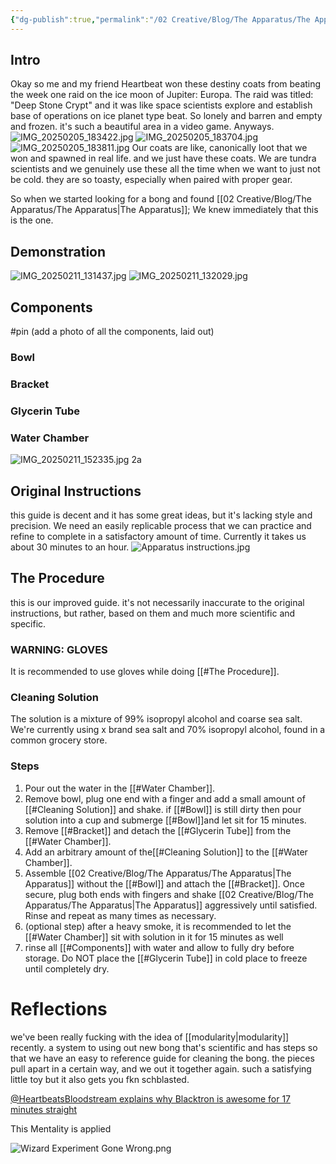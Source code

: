 ```yaml
---
{"dg-publish":true,"permalink":"/02 Creative/Blog/The Apparatus/The Apparatus/","tags":["weed"]}
---
```


## Intro
Okay so me and my friend Heartbeat won these destiny coats from beating the week one raid on the ice moon of Jupiter: Europa. The raid was titled: "Deep Stone Crypt" and it was like space scientists explore and establish base of operations on ice planet type beat. So lonely and barren and empty and frozen. it's such a beautiful area in a video game. Anyways.
![IMG_20250205_183422.jpg](/img/user/02%20Creative/Blog/The%20Apparatus/IMG_20250205_183422.jpg)
![IMG_20250205_183704.jpg](/img/user/02%20Creative/Blog/The%20Apparatus/IMG_20250205_183704.jpg)
![IMG_20250205_183811.jpg](/img/user/02%20Creative/Blog/The%20Apparatus/IMG_20250205_183811.jpg)
Our coats are like, canonically loot that we won and spawned in real life. and we just have these coats. We are tundra scientists and we genuinely use these all the time when we want to just not be cold. they are so toasty, especially when paired with proper gear.

So when we started looking for a bong and found [[02 Creative/Blog/The Apparatus/The Apparatus\|The Apparatus]]; We knew immediately that this is the one.
## Demonstration
![IMG_20250211_131437.jpg](/img/user/02%20Creative/Blog/The%20Apparatus/IMG_20250211_131437.jpg)
![IMG_20250211_132029.jpg](/img/user/02%20Creative/Blog/The%20Apparatus/IMG_20250211_132029.jpg)
## Components
#pin (add a photo of all the components, laid out)
### Bowl
### Bracket

### Glycerin Tube

### Water Chamber
![IMG_20250211_152335.jpg](/img/user/02%20Creative/Blog/The%20Apparatus/IMG_20250211_152335.jpg)
2a
## Original Instructions
this guide is decent and it has some great ideas, but it's lacking style and precision. We need an easily replicable process that we can practice and refine to complete in a satisfactory amount of time. Currently it takes us about 30 minutes to an hour.
![Apparatus instructions.jpg](/img/user/02%20Creative/Blog/The%20Apparatus/Apparatus%20instructions.jpg)
## The Procedure
this is our improved guide. it's not necessarily inaccurate to the original instructions, but rather, based on them and much more scientific and specific.
### WARNING: GLOVES
It is recommended to use gloves while doing [[#The Procedure]].
### Cleaning Solution
The solution is a mixture of 99% isopropyl alcohol and coarse sea salt. We're currently using x brand sea salt and 70% isopropyl alcohol, found in a common grocery store.
### Steps
1. Pour out the water in the [[#Water Chamber]].
2. Remove bowl, plug one end with a finger and add a small amount of [[#Cleaning Solution]] and shake. if [[#Bowl]] is still dirty then pour solution into a cup and submerge [[#Bowl]]and let sit for 15 minutes.
3. Remove [[#Bracket]] and detach the [[#Glycerin Tube]] from the [[#Water Chamber]].
4. Add an arbitrary amount of the[[#Cleaning Solution]] to the [[#Water Chamber]].
5. Assemble [[02 Creative/Blog/The Apparatus/The Apparatus\|The Apparatus]] without the [[#Bowl]] and attach the [[#Bracket]]. Once secure, plug both ends with fingers and shake [[02 Creative/Blog/The Apparatus/The Apparatus\|The Apparatus]] aggressively until satisfied. Rinse and repeat as many times as necessary.
6. (optional step) after a heavy smoke, it is recommended to let the [[#Water Chamber]] sit with solution in it for 15 minutes as well
7. rinse all [[#Components]] with water and allow to fully dry before storage. Do NOT place the [[#Glycerin Tube]] in cold place to freeze until completely dry.
# Reflections
we've been really fucking with the idea of [[modularity\|modularity]] recently. a system to using out new bong that's scientific and has steps so that we have an easy to reference guide for cleaning the bong. the pieces pull apart in a certain way, and we out it together again. such a satisfying little toy but it also gets you fkn schblasted.

[@HeartbeatsBloodstream explains why Blacktron is awesome for 17 minutes straight](https://www.youtube.com/watch?v=HeT_Qjd6rSM)

This Mentality is applied

![Wizard Experiment Gone Wrong.png](/img/user/02%20Creative/Blog/The%20Apparatus/Wizard%20Experiment%20Gone%20Wrong.png)